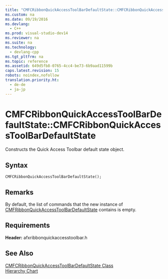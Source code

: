 ```yaml
---
title: "CMFCRibbonQuickAccessToolBarDefaultState::CMFCRibbonQuickAccessToolBarDefaultState"
ms.custom: na
ms.date: 09/19/2016
ms.devlang: 
  - C++
ms.prod: visual-studio-dev14
ms.reviewer: na
ms.suite: na
ms.technology: 
  - devlang-cpp
ms.tgt_pltfrm: na
ms.topic: reference
ms.assetid: 649d5fb8-0765-4cc4-be73-6b9aad11599b
caps.latest.revision: 15
robots: noindex,nofollow
translation.priority.ht: 
  - de-de
  - ja-jp
---
```

# CMFCRibbonQuickAccessToolBarDefaultState::CMFCRibbonQuickAccessToolBarDefaultState
Constructs the Quick Access Toolbar default state object.  
  
## Syntax  
  
```  
CMFCRibbonQuickAccessToolBarDefaultState();  
```  
  
## Remarks  
 By default, the list of commands that the new instance of [CMFRibbonQuickAccessToolBarDefaultState](../vs140/CMFCRibbonQuickAccessToolBarDefaultState-Class.md) contains is empty.  
  
## Requirements  
 **Header:** afxribbonquickaccesstoolbar.h  
  
## See Also  
 [CMFCRibbonQuickAccessToolBarDefaultState Class](../vs140/CMFCRibbonQuickAccessToolBarDefaultState-Class.md)   
 [Hierarchy Chart](../vs140/Hierarchy-Chart.md)